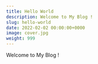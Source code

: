 ```yaml
---
title: Hello World
description: Welcome to My Blog !
slug: hello-world
date: 2022-02-02 00:00:00+0000
image: cover.jpg
weight: 999
---
```


Welcome to My Blog !
